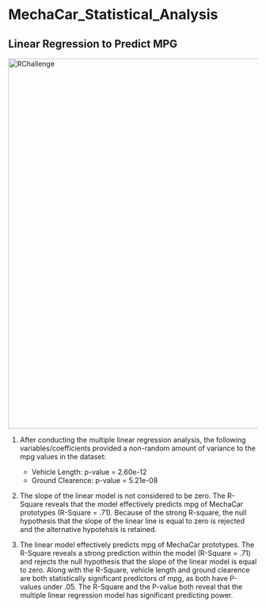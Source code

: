 
# MechaCar_Statistical_Analysis

## Linear Regression to Predict MPG

<img width="748" alt="RChallenge" src="https://user-images.githubusercontent.com/74932178/111669350-17ba0d00-87ed-11eb-91c5-e060131d7c7d.png">

1. After conducting the multiple linear regression analysis, the following variables/coefficients provided a non-random amount of variance to the mpg values in the dataset:
      - Vehicle Length: p-value = 2.60e-12
      - Ground Clearence: p-value = 5.21e-08

2. The slope of the linear model is not considered to be zero. The R-Square reveals that the model effectively predicts mpg of MechaCar prototypes (R-Square = .71). Because of the strong R-square, the null hypothesis that the slope of the linear line is equal to zero is rejected and the alternative hypotehsis is retained. 

3. The linear model effectively predicts mpg of MechaCar prototypes. The R-Square reveals a strong prediction within the model (R-Square = .71) and rejects the null hypothesis that the slope of the linear model is equal to zero. Along with the R-Square, vehicle length and ground clearence are both statistically significant predictors of mpg, as both have P-values under .05. The R-Square and the P-value both reveal that the multiple linear regression model has significant predicting power. 


